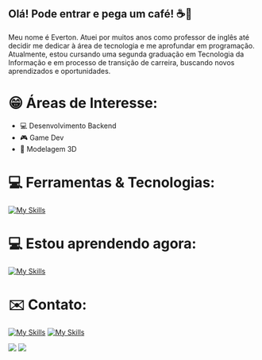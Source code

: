 ## Olá! Pode entrar e pega um café! ☕👋

Meu nome é Everton. Atuei por muitos anos como professor de inglês até decidir me dedicar à área de tecnologia e me aprofundar em programação. Atualmente, estou cursando uma segunda graduação em Tecnologia da Informação e em processo de transição de carreira, buscando novos aprendizados e oportunidades.

# 😁 Áreas de Interesse:

- 💻 Desenvolvimento Backend
- 🎮 Game Dev
- :black_square_button: Modelagem 3D

# 💻 Ferramentas & Tecnologias:
[![My Skills](https://skillicons.dev/icons?i=html,css)](https://skillicons.dev)

# 💻 Estou aprendendo agora: 

[![My Skills](https://skillicons.dev/icons?i=cs,py,unity,sqlite)](https://skillicons.dev)

# ✉️ Contato:

<a href = "mailto:eamissiagia@gmail.com">[![My Skills](https://skillicons.dev/icons?i=gmail)](https://skillicons.dev)</a>
<a><a href="https://www.linkedin.com/in/everton-augusto-missiagia-391936162" target="_blank">[![My Skills](https://skillicons.dev/icons?i=linkedin)](https://skillicons.dev)</a>

<a href = "mailto:eamissiagia@gmail.com"><img loading="lazy" src="https://img.shields.io/badge/Gmail-D14836?style=for-the-badge&logo=gmail&logoColor=white" target="_blank"></a>
<a href="https://www.linkedin.com/in/everton-augusto-missiagia-391936162" target="_blank"><img loading="lazy" src="https://img.shields.io/badge/-LinkedIn-%230077B5?style=for-the-badge&logo=linkedin&logoColor=white" target="_blank"></a>   
